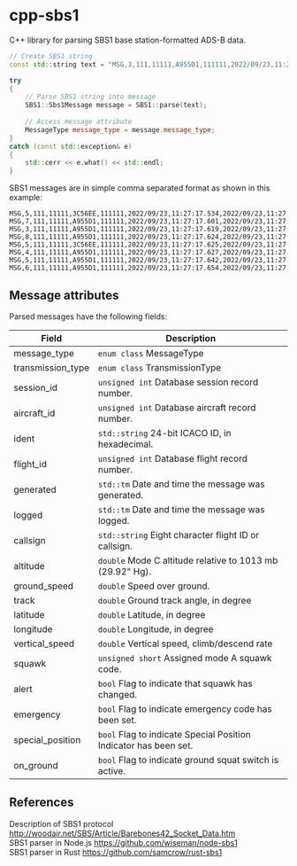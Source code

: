 # cpp-sbs1
C++ library for parsing SBS1 base station-formatted ADS-B data.

```cpp
// Create SBS1 string
const std::string text = "MSG,3,111,11111,A955D1,111111,2022/09/23,11:27:53.001,2022/09/23,11:27:52.970,,40025,,,48.48807,9.62836,,,,,,0";

try
{
    // Parse SBS1 string into message
    SBS1::Sbs1Message message = SBS1::parse(text);
    
    // Access message attribute
    MessageType message_type = message.message_type;
}
catch (const std::exception& e)
{
    std::cerr << e.what() << std::endl;
}
```
SBS1 messages are in simple comma separated format as shown in this example:
```
MSG,5,111,11111,3C56EE,111111,2022/09/23,11:27:17.534,2022/09/23,11:27:17.513,,21900,,,,,,,0,,0,0
MSG,7,111,11111,A955D1,111111,2022/09/23,11:27:17.601,2022/09/23,11:27:17.579,,40025,,,,,,,,,,0
MSG,3,111,11111,A955D1,111111,2022/09/23,11:27:17.619,2022/09/23,11:27:17.580,,40025,,,48.44078,9.71170,,,,,,0
MSG,8,111,11111,A955D1,111111,2022/09/23,11:27:17.624,2022/09/23,11:27:17.580,,,,,,,,,,,,0
MSG,5,111,11111,3C56EE,111111,2022/09/23,11:27:17.625,2022/09/23,11:27:17.580,,21900,,,,,,,0,,0,0
MSG,4,111,11111,A955D1,111111,2022/09/23,11:27:17.627,2022/09/23,11:27:17.580,,,443,311,,,64,,,,,0
MSG,5,111,11111,A955D1,111111,2022/09/23,11:27:17.642,2022/09/23,11:27:17.580,,40025,,,,,,,0,,0,0
MSG,6,111,11111,A955D1,111111,2022/09/23,11:27:17.654,2022/09/23,11:27:17.644,,,,,,,,6655,0,0,0,0
```

## Message attributes
Parsed messages have the following fields:

|Field            |Description                                                         |
|-----------------|--------------------------------------------------------------------|
|message_type     |`enum class` MessageType                                            |
|transmission_type|`enum class` TransmissionType                                       |
|session_id       |`unsigned int` Database session record number.                      |
|aircraft_id      |`unsigned int` Database aircraft record number.                     |
|ident            |`std::string` 24-bit ICACO ID, in hexadecimal.                      |
|flight_id        |`unsigned int` Database flight record number.                       |
|generated        |`std::tm` Date and time the message was generated.                  |
|logged           |`std::tm` Date and time the message was logged.                     |
|callsign         |`std::string` Eight character flight ID or callsign.                |
|altitude         |`double` Mode C altitude relative to 1013 mb (29.92" Hg).           |
|ground_speed     |`double` Speed over ground.                                         |
|track            |`double` Ground track angle, in degree                              |
|latitude         |`double` Latitude, in degree                                        |
|longitude        |`double` Longitude, in degree                                       |
|vertical_speed   |`double` Vertical speed, climb/descend rate                         |
|squawk           |`unsigned short` Assigned mode A squawk code.                       |
|alert            |`bool` Flag to indicate that squawk has changed.                    |
|emergency        |`bool` Flag to indicate emergency code has been set.                |
|special_position |`bool` Flag to indicate Special Position Indicator has been set.    |
|on_ground        |`bool` Flag to indicate ground squat switch is active.              |

## References
Description of SBS1 protocol http://woodair.net/SBS/Article/Barebones42_Socket_Data.htm  
SBS1 parser in Node.js https://github.com/wiseman/node-sbs1  
SBS1 parser in Rust https://github.com/samcrow/rust-sbs1
